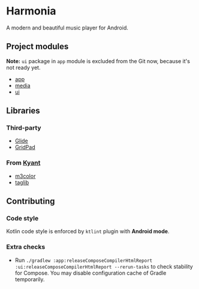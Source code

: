 # Harmonia

A modern and beautiful music player for Android.

## Project modules

**Note:** `ui` package in `app` module is excluded from the Git now, because it's not ready yet.

- [app](app/README.md)
- [media](media/README.md)
- [ui](ui/README.md)

## Libraries

### Third-party

- [Glide](https://github.com/bumptech/glide)
- [GridPad](https://github.com/touchlane/gridpad-android)

### From [Kyant](https://github.com/Kyant0)

- [m3color](https://github.com/Kyant0/m3color)
- [taglib](https://github.com/Kyant0/taglib)

## Contributing

### Code style

Kotlin code style is enforced by `ktlint` plugin with **Android mode**.

### Extra checks

- Run `./gradlew :app:releaseComposeCompilerHtmlReport :ui:releaseComposeCompilerHtmlReport --rerun-tasks` to check
  stability for Compose. You may disable configuration cache of Gradle temporarily.
